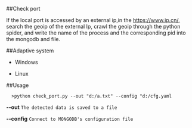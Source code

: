 ##Check port

If the local port is accessed by an external ip,in the https://www.ip.cn/, search the geoip of the external Ip, crawl the geoip through the python spider, and write the name of the process and the corresponding pid into the mongodb and file.

##Adaptive system
 
 * Windows
 
 * Linux

##Usage 
     
      >python check_port.py --out "d:/a.txt" --config "d:/cfg.yaml


  **--out**     `The detected data is saved to a file`

  **--config**      `Connect to MONGODB's configuration file`      



   



    
 